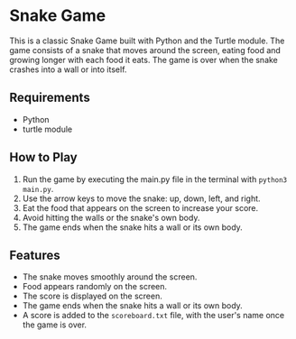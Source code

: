 # Snake Game

This is a classic Snake Game built with Python and the Turtle module. The game consists of a snake that moves around the screen, eating food and growing longer with each food it eats. The game is over when the snake crashes into a wall or into itself.

## Requirements

- Python
- turtle module

## How to Play

1. Run the game by executing the main.py file in the terminal with `python3 main.py`.
2. Use the arrow keys to move the snake: up, down, left, and right.
3. Eat the food that appears on the screen to increase your score.
4. Avoid hitting the walls or the snake's own body.
5. The game ends when the snake hits a wall or its own body.

## Features

- The snake moves smoothly around the screen.
- Food appears randomly on the screen.
- The score is displayed on the screen.
- The game ends when the snake hits a wall or its own body.
- A score is added to the `scoreboard.txt` file, with the user's name once the game is over.

